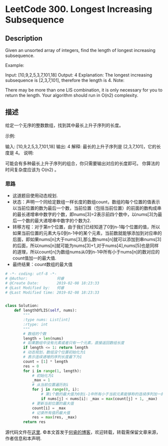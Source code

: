 # LeetCode 300. Longest Increasing Subsequence

## Description

Given an unsorted array of integers, find the length of longest increasing subsequence.

Example:

Input: \[10,9,2,5,3,7,101,18]
Output: 4 
Explanation: The longest increasing subsequence is \[2,3,7,101], therefore the length is 4. 
Note:

There may be more than one LIS combination, it is only necessary for you to return the length.
Your algorithm should run in O(n2) complexity.

## 描述

给定一个无序的整数数组，找到其中最长上升子序列的长度。

示例:

输入: \[10,9,2,5,3,7,101,18]
输出: 4 
解释: 最长的上升子序列是 \[2,3,7,101]，它的长度是 4。
说明:

可能会有多种最长上升子序列的组合，你只需要输出对应的长度即可。
你算法的时间复杂度应该为 O(n2) 。

### 思路

* 这道题目使用动态规划.
* 状态：声明一个同给定数组一样长度的数组count，数组的每个位置的值表示以当前位置的数为最后一个数，当前位置（包括当前位置）的前面的数构成串的最长递增串中数字的个数，即nums\[3]=2表示前四个数中，以nums\[3]为最后一个数的最大递增串中数字的个数为2.
* 转移方程：对于第n个位置，由于我们已经知道了0到n-1每个位置的值，所以如果当前位置的元素大与0到n-1中的某个元素，当前数就能够添加到对应串的后面，即如果nums\[n]大于nums\[3],那么数nums\[n]就可以添加到串nums\[3]的后面，所以nums\[n]就可能为nums\[3]+1,对于nums\[4],nums\[5]也是同样的道理，所以count\[n]为数组nums从0到n-1中所有小于nums\[n]的数对应的count值加一的最大值.
* 最终结果：count数组的最大值
```py
# -*- coding: utf-8 -*-
# @Author:             何睿
# @Create Date:        2019-02-08 18:23:33
# @Last Modified by:   何睿
# @Last Modified time: 2019-02-08 18:23:33


class Solution:
    def lengthOfLIS(self, nums):
        """
        :type nums: List[int]
        :rtype: int
        """
        # 数组的个数
        length = len(nums)
        # 如果数组中没有元素或者只有一个元素，直接返回数组长度
        if length <= 1: return length
        # 动态规划，数组没个位置初始化为1
        # 表示连续递增的序列长度最下为1
        count = [1] * length
        res = 0
        for i in range(1, length):
            # 初始化为1
            _max = 1
            # 从当前位置遍历到i
            for j in range(0, i):
                # 第i个数的最大值为0到i-1中所有小于当前元素能够称的连续序列加一的最大值
                if nums[j] < nums[i]: _max = max(count[j] + 1, _max)
            # 更新当前位置的最大值
            count[i] = _max
            # 记录所有值的最大值
            res = max(res, _max)
        return res
```

源代码文件在[这里](https://github.com/ruicore/Algorithm/blob/master/Leetcode/2019-02-08-300-Longest-Increasing-Subsequence.py).
©本文首发于[何睿的博客](https://www.ruicore.cn/leetcode-300-longest-increasing-subsequence/)，欢迎转载，转载需保留文章来源，作者信息和本声明.
